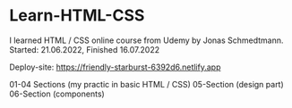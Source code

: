 # Learn-HTML-CSS
I learned HTML / CSS online course from Udemy by Jonas Schmedtmann.  
Started: 21.06.2022, Finished 16.07.2022  

 Deploy-site:
 https://friendly-starburst-6392d6.netlify.app
 
 
 01-04 Sections (my practic in basic HTML / CSS)
 05-Section (design part)
 06-Section (components)
